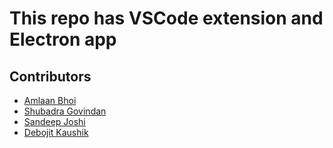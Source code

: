 # This repo has VSCode extension and Electron app

## Contributors

- [Amlaan Bhoi](https://abhoi.github.io/)
- [Shubadra Govindan](https://www.linkedin.com/in/shubadra-govindan)
- [Sandeep Joshi](https://sandeepjoshi1910.github.io/)
- [Debojit Kaushik](https://dkaushik94.github.io/)
